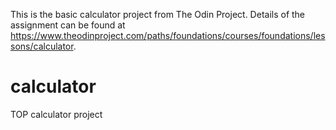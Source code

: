 This is the basic calculator project from The Odin Project. Details of the assignment can be found at https://www.theodinproject.com/paths/foundations/courses/foundations/lessons/calculator.
# calculator
TOP calculator project
